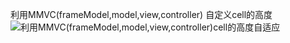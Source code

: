 利用MMVC(frameModel,model,view,controller) 自定义cell的高度
![利用MMVC(frameModel,model,view,controller)cell的高度自适应](https://mmbiz.qpic.cn/mmbiz_gif/y0tTxZxTy81MmwIht7HWQQPPkA4WDMHhLwZQXsnMqc01RedUHv4g5SMKkUuOqchiaTeWmYZB61wQHdTXWEIPeCQ/0?wx_fmt=gif)
